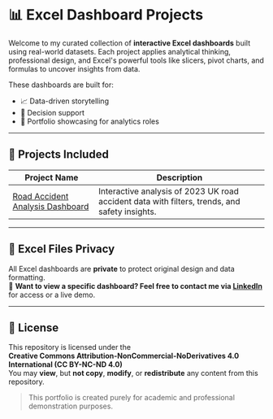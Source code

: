 # 📊 Excel Dashboard Projects

Welcome to my curated collection of **interactive Excel dashboards** built using real-world datasets. Each project applies analytical thinking, professional design, and Excel's powerful tools like slicers, pivot charts, and formulas to uncover insights from data.

These dashboards are built for:
- 📈 Data-driven storytelling
- 🧩 Decision support
- 💼 Portfolio showcasing for analytics roles

---

## 📁 Projects Included

| Project Name | Description |
|--------------|-------------|
| [Road Accident Analysis Dashboard](./Road_Accident_Analysis_Dashboard) | Interactive analysis of 2023 UK road accident data with filters, trends, and safety insights. |

---

## 🔐 Excel Files Privacy

All Excel dashboards are **private** to protect original design and data formatting.  
📩 **Want to view a specific dashboard? Feel free to contact me via [LinkedIn](https://www.linkedin.com/in/your-profile)** for access or a live demo.

---

## 📜 License

This repository is licensed under the  
**Creative Commons Attribution-NonCommercial-NoDerivatives 4.0 International (CC BY-NC-ND 4.0)**  
You may **view**, but **not copy**, **modify**, or **redistribute** any content from this repository.

> This portfolio is created purely for academic and professional demonstration purposes.
